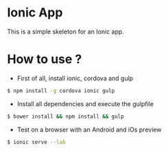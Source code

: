 # Ionic App
This is a simple skeleton for an Ionic app.
# How to use ?
- First of all, install ionic, cordova and gulp
```sh
$ npm install -g cordova ionic gulp
```
- Install all dependencies and execute the gulpfile
```sh
$ bower install && npm install && gulp
```
- Test on a browser with an Android and iOs preview
```sh
$ ionic serve --lab
```

